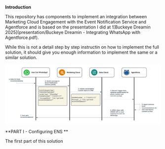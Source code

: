 **Introduction**

This repository has components to implement an integration between Marketing Cloud Engagement with the Event Notification Service and Agentforce and is based on the presentation I did at ![Buckeye Dreamin 2025](presentation/Buckeye Dreamin - Integrating WhatsApp with Agentforce.pdf).

While this is not a detail step by step instructin on how to implement the full solution, it should give you enough information to implement the same or a similar solution.

![Solution Diagram](images/solution.png)

**PART I - Configuring ENS **

The first part of this solution 

